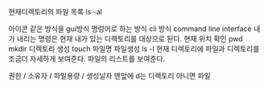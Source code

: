 현재디렉토리의 파일 목록 ls -al

아이콘 같은 방식을 gui방식 명렁어로 하는 방식 cli 방식 command line interface 
내가 내리는 명령은 현재 내가 있는 디렉토리를 대상으로 된다. 
현재 위치 확인 pwd
mkdir 디렉토리 생성 
touch 파일명 파일생성
ls -l 현재 디렉토리에 파일과 디렉토리를 조금더 자세하게 보여준다. 파일의 리스트를 보여준다.

권한 / 소유자 / 파일용량 / 생성날자 맨앞에 d는 디렉토리 아니면 파일
